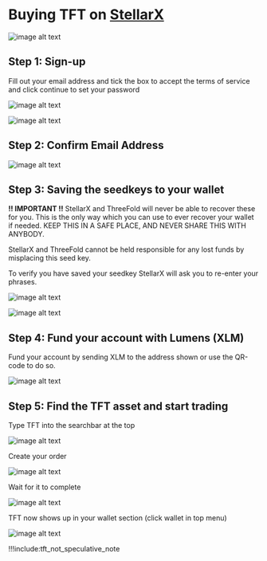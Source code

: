 # Buying TFT on [StellarX](https://www.stellarx.com/)

![image alt text](./img/stellar_x_image_0.png)

## Step 1: Sign-up

Fill out your email address and tick the box to accept the terms of service and click continue to set your password

![image alt text](./img/stellar_x_image_1.png)

![image alt text](./img/stellar_x_image_2.png)

## Step 2: Confirm Email Address

![image alt text](./img/stellar_x_image_3.png)

## Step 3: Saving the seedkeys to your wallet

**!! IMPORTANT !!** StellarX and ThreeFold will never be able to recover these for you. This is the only way which you can use to ever recover your wallet if needed. KEEP THIS IN A SAFE PLACE, AND NEVER SHARE THIS WITH ANYBODY. 

StellarX and ThreeFold cannot be held responsible for any lost funds by misplacing this seed key.

To verify you have saved your seedkey StellarX will ask you to re-enter your phrases.

![image alt text](./img/stellar_x_image_4.png)

![image alt text](./img/stellar_x_image_5.png)

## Step 4: Fund your account with Lumens (XLM)

Fund your account by sending XLM to the address shown or use the QR-code to do so.

![image alt text](./img/stellar_x_image_6.png)

## Step 5: Find the TFT asset and start trading

Type TFT into the searchbar at the top

![image alt text](./img/stellar_x_image_7.png)

Create your order

![image alt text](./img/stellar_x_image_8.png)

Wait for it to complete

![image alt text](./img/stellar_x_image_9.png)

TFT now shows up in your wallet section (click wallet in top menu)

![image alt text](./img/stellar_x_image_10.png)

!!!include:tft_not_speculative_note